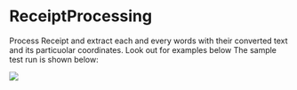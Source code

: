 # ReceiptProcessing
Process Receipt and extract each and every words with their converted text and its particuolar coordinates. Look out for examples below
The sample test run is shown below:

![](./out/summary1.png)

